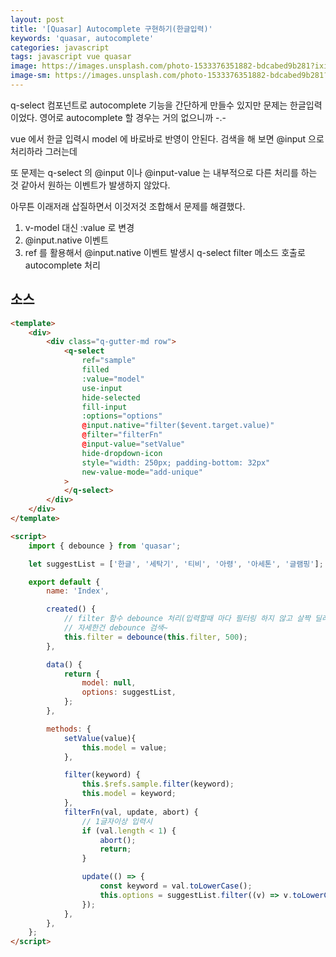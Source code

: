 ```yaml
---
layout: post
title: '[Quasar] Autocomplete 구현하기(한글입력)'
keywords: 'quasar, autocomplete'
categories: javascript
tags: javascript vue quasar
image: https://images.unsplash.com/photo-1533376351882-bdcabed9b281?ixid=MXwxMjA3fDB8MHxwaG90by1wYWdlfHx8fGVufDB8fHw%3D&ixlib=rb-1.2.1&auto=format&fit=crop&w=1650&q=80
image-sm: https://images.unsplash.com/photo-1533376351882-bdcabed9b281?ixid=MXwxMjA3fDB8MHxwaG90by1wYWdlfHx8fGVufDB8fHw%3D&ixlib=rb-1.2.1&auto=format&fit=crop&w=1650&q=80
---
```


q-select 컴포넌트로 autocomplete 기능을 간단하게 만들수 있지만 문제는 한글입력이었다. 영어로 autocomplete 할 경우는 거의 없으니까 -.-

vue 에서 한글 입력시 model 에 바로바로 반영이 안된다. 검색을 해 보면 @input 으로 처리하라 그러는데

또 문제는 q-select 의 @input 이나 @input-value 는 내부적으로 다른 처리를 하는 것 같아서 원하는 이벤트가 발생하지 않았다.

아무튼 이래저래 삽질하면서 이것저것 조합해서 문제를 해결했다.

1. v-model 대신 :value 로 변경
2. @input.native 이벤트
3. ref 를 활용해서 @input.native 이벤트 발생시 q-select filter 메소드 호출로 autocomplete 처리

## 소스

```html
<template>
    <div>
        <div class="q-gutter-md row">
            <q-select
                ref="sample"
                filled
                :value="model"
                use-input
                hide-selected
                fill-input
                :options="options"
                @input.native="filter($event.target.value)"
                @filter="filterFn"
                @input-value="setValue"
                hide-dropdown-icon
                style="width: 250px; padding-bottom: 32px"
                new-value-mode="add-unique"
            >
            </q-select>
        </div>
    </div>
</template>

<script>
    import { debounce } from 'quasar';

    let suggestList = ['한글', '세탁기', '티비', '아령', '아세톤', '글램핑'];

    export default {
        name: 'Index',

        created() {
            // filter 함수 debounce 처리(입력할때 마다 필터링 하지 않고 살짝 딜레이 줘서 필터링 되게)
            // 자세한건 debounce 검색~
            this.filter = debounce(this.filter, 500);
        },

        data() {
            return {
                model: null,
                options: suggestList,
            };
        },

        methods: {
            setValue(value){
                this.model = value;
            },

            filter(keyword) {
                this.$refs.sample.filter(keyword);
                this.model = keyword;
            },
            filterFn(val, update, abort) {
                // 1글자이상 입력시
                if (val.length < 1) {
                    abort();
                    return;
                }

                update(() => {
                    const keyword = val.toLowerCase();
                    this.options = suggestList.filter((v) => v.toLowerCase().indexOf(keyword) > -1);
                });
            },
        },
    };
</script>
```
